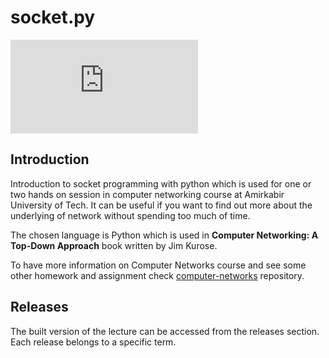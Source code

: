 # socket.py

[![GitHub release (latest by date)](https://img.shields.io/github/v/release/cng-by-example/socket.py?label=Lecture&logo=github&style=for-the-badge)](https://github.com/cng-by-example/socket.py/releases/latest)

## Introduction

Introduction to socket programming with python which is used for one or two hands on session in computer networking course at Amirkabir University of Tech.
It can be useful if you want to find out more about the underlying of network without spending too much of time.

The chosen language is Python which is used in **Computer Networking: A Top-Down Approach** book written by Jim Kurose.

To have more information on Computer Networks course and see some other homework and assignment check
[computer-networks](https://github.com/1995parham-teaching/computer-networks) repository.

## Releases

The built version of the lecture can be accessed from the releases section. Each release belongs to a specific term.
